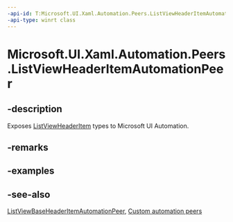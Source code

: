 ```yaml
---
-api-id: T:Microsoft.UI.Xaml.Automation.Peers.ListViewHeaderItemAutomationPeer
-api-type: winrt class
---
```


<!-- Class syntax.
public class ListViewHeaderItemAutomationPeer : Windows.UI.Xaml.Automation.Peers.ListViewBaseHeaderItemAutomationPeer, Windows.UI.Xaml.Automation.Peers.IListViewHeaderItemAutomationPeer
-->

# Microsoft.UI.Xaml.Automation.Peers.ListViewHeaderItemAutomationPeer

## -description
Exposes [ListViewHeaderItem](../microsoft.ui.xaml.controls/listviewheaderitem.md) types to Microsoft UI Automation.

## -remarks

## -examples

## -see-also
[ListViewBaseHeaderItemAutomationPeer](listviewbaseheaderitemautomationpeer.md), [Custom automation peers](/windows/uwp/accessibility/custom-automation-peers)

